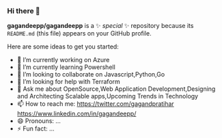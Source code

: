 ### Hi there 👋

**gagandeepp/gagandeepp** is a ✨ _special_ ✨ repository because its `README.md` (this file) appears on your GitHub profile.

Here are some ideas to get you started:

- 🔭 I’m currently working on Azure 
- 🌱 I’m currently learning Powershell
- 👯 I’m looking to collaborate on Javascript,Python,Go
- 🤔 I’m looking for help with Terraform
- 💬 Ask me about OpenSource,Web Application Development,Designing and Architecting Scalable apps,Upcoming Trends in Technology
- 📫 How to reach me: https://twitter.com/gagandpratihar https://www.linkedin.com/in/gagandeepp/
- 😄 Pronouns: ...
- ⚡ Fun fact: ...

